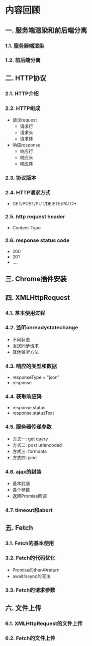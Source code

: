 # 内容回顾

## 一. 服务端渲染和前后端分离

### 1.1. 服务器端渲染





### 1.2. 前后端分离



## 二. HTTP协议

### 2.1. HTTP介绍





### 2.2. HTTP组成

* 请求request
  * 请求行
  * 请求头
  * 请求体
* 响应response
  * 响应行
  * 响应头
  * 响应体



### 2.3. 协议版本





### 2.4. HTTP请求方式

* GET/POST/PUT/DElETE/PATCH





### 2.5. http request header

* Content-Type





### 2.6. response status code

* 200
* 201
* ....





## 三. Chrome插件安装





## 四. XMLHttpRequest

### 4.1. 基本使用过程





### 4.2. 监听onreadystatechange

* 不同状态
* 发送同步请求
* 其他监听方法





### 4.3. 响应的类型和数据

* responseType = "json"
* response





### 4.4. 获取响应码

* response.status
* response.statusText





### 4.5. 服务器传递参数

* 方式一: get query
* 方式二: post urlencoded
* 方式三: formdata
* 方式四: json





### 4.6. ajax的封装

* 基本封装
* 各个参数
* 返回Promise回调





### 4.7. timeout和abort





## 五. Fetch

### 3.1. Fetch的基本使用





### 3.2. Fetch的代码优化

* Promise的then中return
* await/async的写法





### 3.3. Fetch的请求参数





## 六. 文件上传

### 6.1. XMLHttpRequest的文件上传





### 6.2. Fetch的文件上传
























